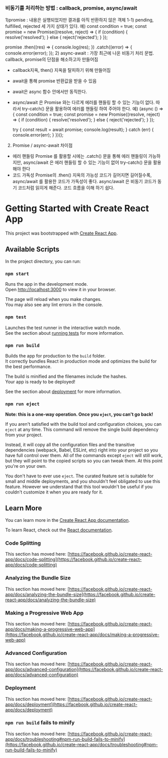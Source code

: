 ###  비동기를 처리하는 방법 : callback, promise, async/await
1)promise : 내용은 실행되었지만 결과를 아직 반환하지 않은 객체
  1-1) pending,  fulfilled, rejected 세 가지 상태가 있다.
   예)
           const condition = true;
 const promise = new Promise((resolve, reject) => {
   if (condition) {
     resolve('resolved');
   } else {
     reject('rejected');
   }
 });

 promise
   .then((res) => {
     console.log(res);
   })
   .catch((error) => {
     console.error(error);
   });
2) async-await : 가장 최근에 나온 비동기 처리 문법. callback, promise의 단점을 해소하고자 만들어짐
* callback지옥, then() 지옥을 탈피하기 위해 만들어짐
* await을 통해 promise 반환값을 받을 수 있음
* await은 async 함수 안에서만 동직한다.
* async/await 은 Promise 와는 다르게 에러를 핸들링 할 수 있는 기능이 없다. 따라서 try-catch() 문을 활용하여 에러를 핸들링 하여 주어야 한다.
예)
(async () => {
   const condition = true;
   const promise = new Promise((resolve, reject) => {
     if (condition) {
       resolve('resolved');
     } else {
       reject('rejected');
     }
   });

   try {
     const result = await promise;
     console.log(result);
   } catch (err) {
     console.error(err);
   }
 })();

2.  Promise / async-await 차이점
- 에러 핸들링
  Promise 를 활용할 시에는 .catch() 문을 통해 에러 핸들링이 가능하지만, async/await 은 에러 핸들링 할 수 있는 기능이 없어 try-catch() 문을 활용해야 한다
- 코드 가독성
  Promise의 .then() 지옥의 가능성
  코드가 길어지면 길어질수록, async/await 를 활용한 코드가 가독성이 좋다.
  async/await 은 비동기 코드가 동기 코드처럼 읽히게 해준다. 코드 흐름을 이해 하기 쉽다.



# Getting Started with Create React App

This project was bootstrapped with [Create React App](https://github.com/facebook/create-react-app).

## Available Scripts

In the project directory, you can run:

### `npm start`

Runs the app in the development mode.\
Open [http://localhost:3000](http://localhost:3000) to view it in your browser.

The page will reload when you make changes.\
You may also see any lint errors in the console.

### `npm test`

Launches the test runner in the interactive watch mode.\
See the section about [running tests](https://facebook.github.io/create-react-app/docs/running-tests) for more information.

### `npm run build`

Builds the app for production to the `build` folder.\
It correctly bundles React in production mode and optimizes the build for the best performance.

The build is minified and the filenames include the hashes.\
Your app is ready to be deployed!

See the section about [deployment](https://facebook.github.io/create-react-app/docs/deployment) for more information.

### `npm run eject`

**Note: this is a one-way operation. Once you `eject`, you can't go back!**

If you aren't satisfied with the build tool and configuration choices, you can `eject` at any time. This command will remove the single build dependency from your project.

Instead, it will copy all the configuration files and the transitive dependencies (webpack, Babel, ESLint, etc) right into your project so you have full control over them. All of the commands except `eject` will still work, but they will point to the copied scripts so you can tweak them. At this point you're on your own.

You don't have to ever use `eject`. The curated feature set is suitable for small and middle deployments, and you shouldn't feel obligated to use this feature. However we understand that this tool wouldn't be useful if you couldn't customize it when you are ready for it.

## Learn More

You can learn more in the [Create React App documentation](https://facebook.github.io/create-react-app/docs/getting-started).

To learn React, check out the [React documentation](https://reactjs.org/).

### Code Splitting

This section has moved here: [https://facebook.github.io/create-react-app/docs/code-splitting](https://facebook.github.io/create-react-app/docs/code-splitting)

### Analyzing the Bundle Size

This section has moved here: [https://facebook.github.io/create-react-app/docs/analyzing-the-bundle-size](https://facebook.github.io/create-react-app/docs/analyzing-the-bundle-size)

### Making a Progressive Web App

This section has moved here: [https://facebook.github.io/create-react-app/docs/making-a-progressive-web-app](https://facebook.github.io/create-react-app/docs/making-a-progressive-web-app)

### Advanced Configuration

This section has moved here: [https://facebook.github.io/create-react-app/docs/advanced-configuration](https://facebook.github.io/create-react-app/docs/advanced-configuration)

### Deployment

This section has moved here: [https://facebook.github.io/create-react-app/docs/deployment](https://facebook.github.io/create-react-app/docs/deployment)

### `npm run build` fails to minify

This section has moved here: [https://facebook.github.io/create-react-app/docs/troubleshooting#npm-run-build-fails-to-minify](https://facebook.github.io/create-react-app/docs/troubleshooting#npm-run-build-fails-to-minify)
